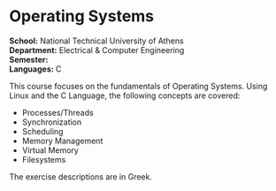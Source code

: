 # Operating Systems

**School:** National Technical University of Athens\
**Department:** Electrical & Computer Engineering\
**Semester:** \
**Languages:** C

This course focuses on the fundamentals of Operating Systems. Using Linux and the C Language, the following concepts are covered:

* Processes/Threads
* Synchronization
* Scheduling
* Memory Management
* Virtual Memory
* Filesystems

The exercise descriptions are in Greek.
